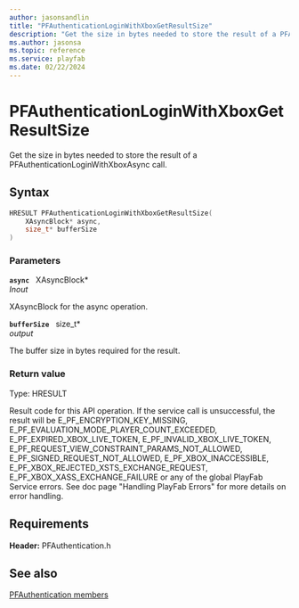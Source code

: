 ```yaml
---
author: jasonsandlin
title: "PFAuthenticationLoginWithXboxGetResultSize"
description: "Get the size in bytes needed to store the result of a PFAuthenticationLoginWithXboxAsync call."
ms.author: jasonsa
ms.topic: reference
ms.service: playfab
ms.date: 02/22/2024
---
```


# PFAuthenticationLoginWithXboxGetResultSize  

Get the size in bytes needed to store the result of a PFAuthenticationLoginWithXboxAsync call.  

## Syntax  
  
```cpp
HRESULT PFAuthenticationLoginWithXboxGetResultSize(  
    XAsyncBlock* async,  
    size_t* bufferSize  
)  
```  
  
### Parameters  
  
**`async`** &nbsp; XAsyncBlock*  
*_Inout_*  
  
XAsyncBlock for the async operation.  
  
**`bufferSize`** &nbsp; size_t*  
*output*  
  
The buffer size in bytes required for the result.  
  
  
### Return value
Type: HRESULT
  
Result code for this API operation. If the service call is unsuccessful, the result will be E_PF_ENCRYPTION_KEY_MISSING, E_PF_EVALUATION_MODE_PLAYER_COUNT_EXCEEDED, E_PF_EXPIRED_XBOX_LIVE_TOKEN, E_PF_INVALID_XBOX_LIVE_TOKEN, E_PF_REQUEST_VIEW_CONSTRAINT_PARAMS_NOT_ALLOWED, E_PF_SIGNED_REQUEST_NOT_ALLOWED, E_PF_XBOX_INACCESSIBLE, E_PF_XBOX_REJECTED_XSTS_EXCHANGE_REQUEST, E_PF_XBOX_XASS_EXCHANGE_FAILURE or any of the global PlayFab Service errors. See doc page "Handling PlayFab Errors" for more details on error handling.
  
  
## Requirements  
  
**Header:** PFAuthentication.h
  
## See also  
[PFAuthentication members](../pfauthentication_members.md)  

  
  
